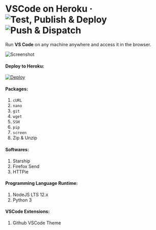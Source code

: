 
# VSCode on Heroku &middot; ![Test, Publish & Deploy](https://github.com/ClassOfCode/coder/workflows/Test,%20Publish%20&%20Deploy/badge.svg?branch=main) ![Push & Dispatch](https://github.com/ClassOfCode/coder/workflows/Push%20&%20Dispatch/badge.svg?branch=main)

Run **VS Code** on any machine anywhere and access it in the browser.

![Screenshot](https://github.com/cdr/code-server/raw/v3.8.0/doc/assets/screenshot.png)

#### Deploy to Heroku:
[![Deploy](https://www.herokucdn.com/deploy/button.svg)](https://heroku.com/deploy?template=https://github.com/ClassOfCode/coder/)

#### Packages: 
1. `cURL`
2. `nano`
3. `git`
4. `wget`
5. `SSH`
6. `pip`
8. `screen`
9. Zip & Unzip

#### Softwares:
1. Starship
2. Firefox Send
3. HTTPie

#### Programming Language Runtime: 
1. NodeJS LTS 12.x
2. Python 3

#### VSCode Extensions:
1. Github VSCode Theme